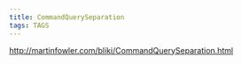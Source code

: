 ```yaml
---
title: CommandQuerySeparation
tags: TAGS
---
```


http://martinfowler.com/bliki/CommandQuerySeparation.html
